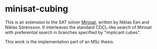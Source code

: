 # minisat-cubing

This is an extension to the SAT solver
[Minisat](https://github.com/niklasso/minisat),
written by Niklas Een and Niklas Sörensson.
It interleaves the standard CDCL-like search of Minisat with preferential
search in branches specified by "implicant cubes".

This work is the implementation part of an MSc thesis.
